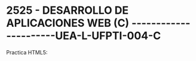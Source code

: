 # 2525 - DESARROLLO DE APLICACIONES WEB (C) ----------------------UEA-L-UFPTI-004-C
Practica HTML5:
